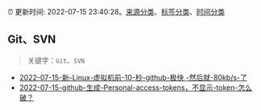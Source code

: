 :alarm_clock: 更新时间: 2022-07-15 23:40:28。[来源分类](../README.md)、[标签分类](../TAGS.md)、[时间分类](../TIMELINE.md)

## Git、SVN


> 关键字：`Git`、`SVN`



- [2022-07-15-新-Linux-虚拟机前-10-秒-github-极快,-然后就-80kb/s-了](https://www.v2ex.com/t/866524) 
- [2022-07-15-github-生成-Personal-access-tokens，不显示-token-怎么破？](https://www.v2ex.com/t/866521) 
